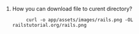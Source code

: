 1. How you can download file to curent directory?
          
            curl -o app/assets/images/rails.png -OL railstutorial.org/rails.png
